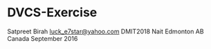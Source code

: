 # DVCS-Exercise
Satpreet Birah
luck_e7star@yahoo.com
DMIT2018 Nait Edmonton AB Canada
September 2016
